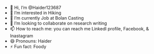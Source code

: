 - 👋 Hi, I’m @Haider123687
- 👀 I’m interested in Hiking 
- 🌱 I’m currently Job at Bolan Casting
- 💞️ I’m looking to collaborate on research writing 
- 📫 How to reach me: you can reach me LinkedI profile, Facebook, & Inastagram
- 😄 Pronouns: Haider
- ⚡ Fun fact: Foody

<!---
Haider123687/Haider123687 is a ✨ special ✨ repository because its `README.md` (this file) appears on your GitHub profile.
You can click the Preview link to take a look at your changes.
--->

